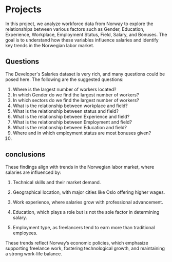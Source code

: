 # Projects
In this project, we analyze workforce data from Norway to explore the relationships between various factors such as Gender, Education, Experience, Workplace, Employment Status, Field, Salary, and Bonuses. The goal is to understand how these variables influence salaries and identify key trends in the Norwegian labor market.

## Questions
The Developer's Salaries dataset is very rich, and many questions could be posed here. The following are the suggested questions:

1. Where is the largest number of workers located?
2. In which Gender do we find the largest number of workers?
3. In which sectors do we find the largest number of workers?
4. What is the relationship between workplace and field?
5. What is the relationship between status and field?
6. What is the relationship between Experience and field?
7. What is the relationship between Employment and field?
8. What is the relationship between Education and field?
9. Where and in which employment status are most bonuses given?
10. 
## conclusions

These findings align with trends in the Norwegian labor market, where salaries are influenced by:

1. Technical skills and their market demand.

2. Geographical location, with major cities like Oslo offering higher wages.

3. Work experience, where salaries grow with professional advancement.

4. Education, which plays a role but is not the sole factor in determining salary.

5. Employment type, as freelancers tend to earn more than traditional employees.


These trends reflect Norway’s economic policies, which emphasize supporting freelance work, fostering technological growth, and maintaining a strong work-life balance.
